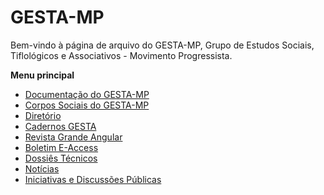 # GESTA-MP

Bem-vindo à página de arquivo do GESTA-MP, Grupo de Estudos Sociais, Tiflológicos e Associativos - Movimento Progressista.

**Menu principal**

- [Documentação do GESTA-MP](docs.md)
- [Corpos Sociais do GESTA-MP](orgaos.md)
- [Diretório](sites.md)
- [Cadernos GESTA](gesta01/indice.htm)
- [Revista Grande Angular](grandeangular.htm)
- [Boletim E-Access](eaccess/index.htm)
- [Dossiês Técnicos](tecnicos.htm)
- [Notícias](noticias.htm)
- [Iniciativas e Discussões Públicas](tecnicos.htm#iniciativas)
